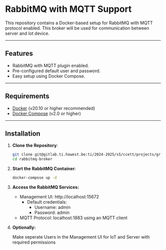 # RabbitMQ with MQTT Support

This repository contains a Docker-based setup for RabbitMQ with MQTT protocol enabled. This broker will be used for communication between server and Iot device.

---

## Features

- RabbitMQ with MQTT plugin enabled.
- Pre-configured default user and password.
- Easy setup using Docker Compose.

---

## Requirements

- [Docker](https://www.docker.com/) (v20.10 or higher recommended)
- [Docker Compose](https://docs.docker.com/compose/) (v2.0 or higher)

---

## Installation

1. **Clone the Repository**:
   ```bash
   git clone git@gitlab.ti.howest.be:ti/2024-2025/s5/ccett/projects/group-14/rabbitmq-broker.git
   cd rabbitmq-broker
   ```
2. **Start the RabbitMQ Container**:
   ```bash
   docker-compose up -d
   ```
3. **Access the RabbitMQ Services:**
    - Management UI: http://localhost:15672
        - Default credentials:
            - Username: admin
            - Password: admin
    - MQTT Protocol: localhost:1883 using an MQTT client
4. **Optionally:**

   Make seperate Users in the Management UI for IoT and Server with required permissions
